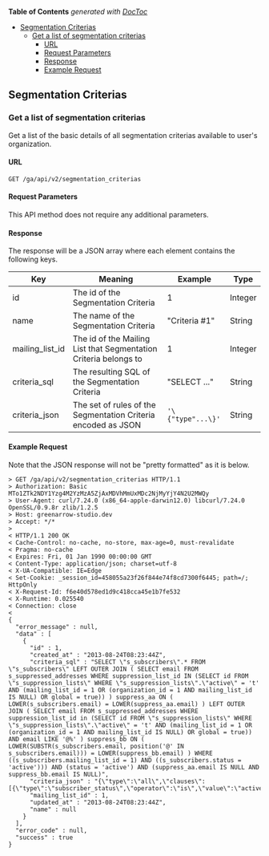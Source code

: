 <!-- START doctoc generated TOC please keep comment here to allow auto update -->
<!-- DON'T EDIT THIS SECTION, INSTEAD RE-RUN doctoc TO UPDATE -->
**Table of Contents**  *generated with [DocToc](http://doctoc.herokuapp.com/)*

- [Segmentation Criterias](#segmentation-criterias)
  - [Get a list of segmentation criterias](#get-a-list-of-segmentation-criterias)
    - [URL](#url)
    - [Request Parameters](#request-parameters)
    - [Response](#response)
    - [Example Request](#example-request)

<!-- END doctoc generated TOC please keep comment here to allow auto update -->

## Segmentation Criterias

### Get a list of segmentation criterias

Get a list of the basic details of all segmentation criterias available to user's organization.

#### URL

    GET /ga/api/v2/segmentation_criterias

#### Request Parameters

This API method does not require any additional parameters.

#### Response

The response will be a JSON array where each element contains the following keys.

| Key             | Meaning                                                          | Example           | Type    | 
| --------------- | ---------------------------------------------------------------- | ----------------- | ------- | 
| id              | The id of the Segmentation Criteria                              | 1                 | Integer | 
| name            | The name of the Segmentation Criteria                            | "Criteria #1"     | String  | 
| mailing_list_id | The id of the Mailing List that Segmentation Criteria belongs to | 1                 | Integer | 
| criteria_sql    | The resulting SQL of the Segmentation Criteria                   | "SELECT ..."      | String  | 
| criteria_json   | The set of rules of the Segmentation Criteria encoded as JSON    | `'\{"type"...\}'` | String  | 

#### Example Request

Note that the JSON response will not be "pretty formatted" as it is below.

    > GET /ga/api/v2/segmentation_criterias HTTP/1.1
    > Authorization: Basic MTo1ZTk2NDY1Yzg4M2YzMzA5ZjAxMDVhMmUxMDc2NjMyYjY4N2U2MWQy
    > User-Agent: curl/7.24.0 (x86_64-apple-darwin12.0) libcurl/7.24.0 OpenSSL/0.9.8r zlib/1.2.5
    > Host: greenarrow-studio.dev
    > Accept: */*
    >
    < HTTP/1.1 200 OK
    < Cache-Control: no-cache, no-store, max-age=0, must-revalidate
    < Pragma: no-cache
    < Expires: Fri, 01 Jan 1990 00:00:00 GMT
    < Content-Type: application/json; charset=utf-8
    < X-UA-Compatible: IE=Edge
    < Set-Cookie: _session_id=458055a23f26f844e74f8cd7300f6445; path=/; HttpOnly
    < X-Request-Id: f6e40d578ed1d9c418cca45e1b7fe532
    < X-Runtime: 0.025540
    < Connection: close
    <
    {
      "error_message" : null,
      "data" : [
        {
          "id" : 1,
          "created_at" : "2013-08-24T08:23:44Z",
          "criteria_sql" : "SELECT \"s_subscribers\".* FROM \"s_subscribers\" LEFT OUTER JOIN ( SELECT email FROM s_suppressed_addresses WHERE suppression_list_id IN (SELECT id FROM \"s_suppression_lists\" WHERE \"s_suppression_lists\".\"active\" = 't' AND (mailing_list_id = 1 OR (organization_id = 1 AND mailing_list_id IS NULL) OR global = true)) ) suppress_aa ON ( LOWER(s_subscribers.email) = LOWER(suppress_aa.email) ) LEFT OUTER JOIN ( SELECT email FROM s_suppressed_addresses WHERE suppression_list_id in (SELECT id FROM \"s_suppression_lists\" WHERE \"s_suppression_lists\".\"active\" = 't' AND (mailing_list_id = 1 OR (organization_id = 1 AND mailing_list_id IS NULL) OR global = true)) AND email LIKE '@%' ) suppress_bb ON ( LOWER(SUBSTR(s_subscribers.email, position('@' IN s_subscribers.email))) = LOWER(suppress_bb.email) ) WHERE ((s_subscribers.mailing_list_id = 1) AND ((s_subscribers.status = 'active'))) AND (status = 'active') AND (suppress_aa.email IS NULL AND suppress_bb.email IS NULL)",
          "criteria_json" : "{\"type\":\"all\",\"clauses\":[{\"type\":\"subscriber_status\",\"operator\":\"is\",\"value\":\"active\"}]}",
          "mailing_list_id" : 1,
          "updated_at" : "2013-08-24T08:23:44Z",
          "name" : null
        }
      ],
      "error_code" : null,
      "success" : true
    }
